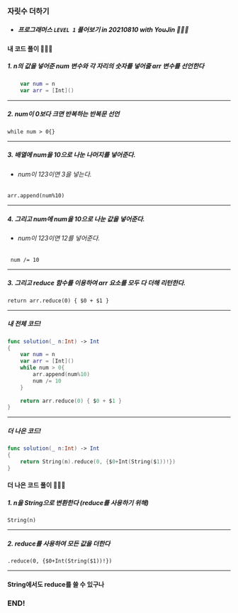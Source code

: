 ### 자릿수 더하기

- ##### 프로그래머스 ```LEVEL 1``` 풀어보기 in 20210810 with YouJin 👩🏻‍💻

#### 내 코드 풀이 👩🏻‍💻

##### 1. n의 값을 넣어준 num 변수와 각 자리의 숫자를 넣어줄 arr 변수를 선언한다
```swift
    var num = n
    var arr = [Int]()
```
***
##### 2. num이 0보다 크면 반복하는 반복문 선언
```while num > 0{}```
***
##### 3. 배열에 num을 10으로 나눈 나머지를 넣어준다.
- ###### num이 123이면 3을 넣는다.
```arr.append(num%10)```

***
##### 4. 그리고 num에 num을 10으로 나눈 값을 넣어준다.
- ###### num이 123이면 12를 넣어준다.
``` num /= 10```

***
##### 3. 그리고 reduce 함수를 이용하여 arr 요소를 모두 다 더해 리턴한다.
```return arr.reduce(0) { $0 + $1 }```

***
##### 내 전체 코드!
```swift
func solution(_ n:Int) -> Int
{
    var num = n
    var arr = [Int]()
    while num > 0{
        arr.append(num%10)
        num /= 10
    }
    
    return arr.reduce(0) { $0 + $1 }
}
```
***
##### 더 나은 코드!
```swift
func solution(_ n:Int) -> Int
{
    return String(n).reduce(0, {$0+Int(String($1))!})
}
```

#### 더 나은 코드 풀이 👩🏻‍💻

##### 1. n을 String으로 변환한다 (reduce를 사용하기 위해)
```String(n)```
***


##### 2. reduce를 사용하여 모든 값을 더한다
```.reduce(0, {$0+Int(String($1))!})```
***

#### String에서도 reduce를 쓸 수 있구나

### END!

